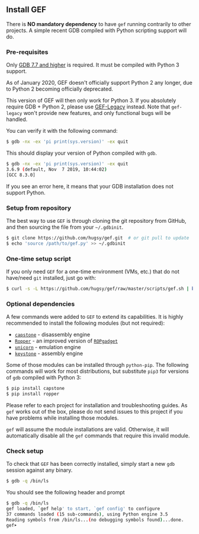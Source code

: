 ## Install GEF

There is **NO mandatory dependency** to have `gef` running contrarily to other projects.
A simple recent GDB compiled with Python scripting support will do.


### Pre-requisites

Only [GDB 7.7 and higher](https://www.gnu.org/s/gdb) is required. It must be
compiled with Python 3 support.

As of January 2020, GEF doesn't officially support Python 2 any longer, due to
Python 2 becoming officially deprecated.

This version of GEF will then only work for Python 3. If you absolutely require
GDB + Python 2, please use [GEF-Legacy](https://github.com/hugsy/gef-legacy)
instead. Note that `gef-legacy` won't provide new features, and only functional
bugs will be handled.

You can verify it with the following command:

```bash
$ gdb -nx -ex 'pi print(sys.version)' -ex quit
```

This should display your version of Python compiled with `gdb`.

```bash
$ gdb -nx -ex 'pi print(sys.version)' -ex quit
3.6.9 (default, Nov  7 2019, 10:44:02)
[GCC 8.3.0]
```

If you see an error here, it means that your GDB installation does not support Python.


### Setup from repository

The best way to use `GEF` is through cloning the git repository from GitHub, and
then sourcing the file from your `~/.gdbinit`.

```bash
$ git clone https://github.com/hugsy/gef.git  # or git pull to update
$ echo 'source /path/to/gef.py' >> ~/.gdbinit
```

### One-time setup script

If you only need `GEF` for a one-time environment (VMs, etc.) that do not
have/need `git` installed, just go with:

```bash
$ curl -s -L https://github.com/hugsy/gef/raw/master/scripts/gef.sh | bash
```

### Optional dependencies

A few commands were added to `GEF` to extend its capabilities. It is
highly recommended to install the following modules (but not required):

- [`capstone`](https://github.com/aquynh/capstone) - disassembly engine
- [`Ropper`](https://github.com/sashs/Ropper) - an improved version of [`ROPgadget`](https://github.com/JonathanSalwan/ROPgadget)
- [`unicorn`](https://github.com/unicorn-engine/unicorn) - emulation engine
- [`keystone`](https://github.com/keystone-engine/keystone) - assembly engine

Some of those modules can be installed through `python-pip`. The following
commands will work for most distributions, but substitute `pip3` for versions of `gdb` compiled with Python 3:
```bash
$ pip install capstone
$ pip install ropper
```

Please refer to each project for installation and troubleshooting guides. As
`gef` works out of the box, please do not send issues to this project if you
have problems while installing those modules.

`gef` will assume the module installations are valid. Otherwise, it will
automatically disable all the `gef` commands that require this invalid module.


### Check setup

To check that `GEF` has been correctly installed, simply start a new `gdb`
session against any binary.
```bash
$ gdb -q /bin/ls
```

You should see the following header and prompt
```bash
$ gdb -q /bin/ls
gef loaded, `gef help' to start, `gef config' to configure
37 commands loaded (15 sub-commands), using Python engine 3.5
Reading symbols from /bin/ls...(no debugging symbols found)...done.
gef➤
```
